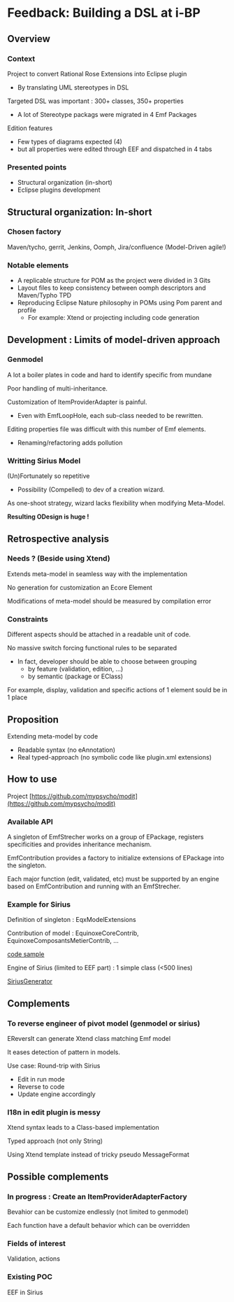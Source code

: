 # Feedback: Building a DSL at i-BP
## Overview
### Context

Project to convert Rational Rose Extensions into Eclipse plugin 

- By translating UML stereotypes in DSL

Targeted DSL was important : 300+ classes, 350+ properties

- A lot of Stereotype packags were migrated in 4 Emf Packages

Edition features
- Few types of diagrams expected (4)  
- but all properties were edited through EEF and dispatched in 4 tabs

### Presented points
- Structural organization (in-short)
- Eclipse plugins development


## Structural organization: In-short
### Chosen factory
Maven/tycho, gerrit, Jenkins, Oomph, Jira/confluence (Model-Driven agile!)

### Notable elements
- A replicable structure for POM as the project were divided in 3 Gits
- Layout files to keep consistency between oomph descriptors and Maven/Typho TPD
- Reproducing Eclipse Nature philosophy in POMs using Pom parent and profile
  - For example: Xtend or projecting including code generation

## Development : Limits of model-driven approach
### Genmodel
A lot a boiler plates in code and hard to identify specific from mundane

Poor handling of multi-inheritance.

Customization of ItemProviderAdapter is painful.
- Even with EmfLoopHole, each sub-class needed to be rewritten.

Editing properties file was difficult with this number of Emf elements.
- Renaming/refactoring adds pollution

### Writting Sirius Model
(Un)Fortunately so repetitive 
- Possibility (Compelled) to dev of a creation wizard.

As one-shoot strategy, wizard lacks flexibility when modifying Meta-Model.

**Resulting ODesign is huge !**

## Retrospective analysis
### Needs ? (Beside using Xtend)
Extends meta-model in seamless way with the implementation

No generation for customization an Ecore Element

Modifications of meta-model should be measured by compilation error

### Constraints

Different aspects should be attached in a readable unit of code. 

No massive switch forcing functional rules to be separated

- In fact, developer should be able to choose between grouping 
  - by feature (validation, edition, ...)
  - by semantic (package or EClass) 

For example, display, validation and specific actions of 1 element sould be in 1 place

## Proposition
Extending meta-model by code
- Readable syntax (no eAnnotation)
- Real typed-approach (no symbolic code like plugin.xml extensions)





## How to use
Project [https://github.com/mypsycho/modit](https://github.com/mypsycho/modit)

### Available API 

A singleton of EmfStrecher works on a group of EPackage, registers specificities and provides inheritance mechanism.

EmfContribution provides a factory to initialize extensions of EPackage into the singleton.

Each major function (edit, validated, etc) must be supported by an engine based on EmfContribution and running with an EmfStrecher.

### Example for Sirius

Definition of singleton : EqxModelExtensions

Contribution of model : EquinoxeCoreContrib, EquinoxeComposantsMetierContrib, …

[code sample](https://github.com/mypsycho/ModIt/tree/master/tests/reversit-tests/src-gen/fr/ibp/odv/xad2/rcp/model)

Engine of Sirius (limited to EEF part) : 1 simple class (<500 lines)

[SiriusGenerator](https://github.com/mypsycho/ModIt/blob/master/tests/reversit-tests/src/org/mypsycho/emf/modit/reverit/test/SiriusGenerator.xtend)

## Complements

### To reverse engineer of pivot model (genmodel or sirius)
EReversIt can generate Xtend class matching Emf model

It eases detection of pattern in models.

Use case: Round-trip with Sirius
- Edit in run mode
- Reverse to code
- Update engine accordingly

### I18n in edit plugin is messy

Xtend syntax leads to a Class-based implementation 

Typed approach (not only String)

Using Xtend template instead of tricky pseudo MessageFormat

## Possible complements

### In progress : Create an ItemProviderAdapterFactory

Bevahior can be customize endlessly (not limited to genmodel)

Each function have a default behavior which can be overridden

### Fields of interest

Validation, actions

### Existing POC

EEF in Sirius


